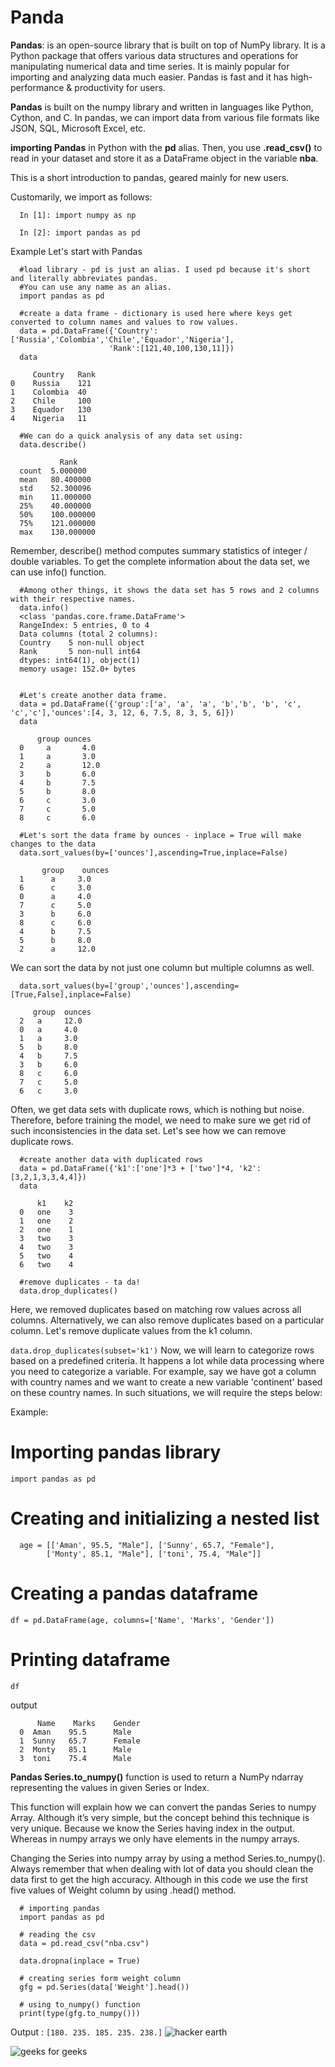 # Panda

**Pandas**: is an open-source library that is built on top of NumPy library. It is a Python package that offers various data structures and operations for manipulating numerical data and time series. It is mainly popular for importing and analyzing data much easier. Pandas is fast and it has high-performance & productivity for users.

**Pandas** is built on the numpy library and written in languages like Python, Cython, and C. In pandas, we can import data from various file formats like JSON, SQL, Microsoft Excel, etc.

**importing Pandas** in Python with the **pd** alias. Then, you use **.read_csv()** to read in your dataset and store it as a DataFrame object in the variable **nba**.

This is a short introduction to pandas, geared mainly for new users. 

Customarily, we import as follows:
```
  In [1]: import numpy as np

  In [2]: import pandas as pd
```
Example Let's start with Pandas

```
  #load library - pd is just an alias. I used pd because it's short and literally abbreviates pandas.
  #You can use any name as an alias. 
  import pandas as pd
```

```
  #create a data frame - dictionary is used here where keys get converted to column names and values to row values.
  data = pd.DataFrame({'Country': ['Russia','Colombia','Chile','Equador','Nigeria'],
                      'Rank':[121,40,100,130,11]})
  data
```
```
     Country   Rank
0    Russia    121
1    Colombia  40
2    Chile     100
3    Equador   130
4    Nigeria   11
```
```
  #We can do a quick analysis of any data set using:
  data.describe()
```
```
           Rank
  count  5.000000
  mean   80.400000
  std    52.300096
  min    11.000000
  25%    40.000000
  50%    100.000000
  75%    121.000000
  max    130.000000
```
Remember, describe() method computes summary statistics of integer / double variables. To get the complete information about the data set, we can use info() function.

```
  #Among other things, it shows the data set has 5 rows and 2 columns with their respective names.
  data.info()
  <class 'pandas.core.frame.DataFrame'>
  RangeIndex: 5 entries, 0 to 4
  Data columns (total 2 columns):
  Country    5 non-null object
  Rank       5 non-null int64
  dtypes: int64(1), object(1)
  memory usage: 152.0+ bytes


  #Let's create another data frame.
  data = pd.DataFrame({'group':['a', 'a', 'a', 'b','b', 'b', 'c', 'c','c'],'ounces':[4, 3, 12, 6, 7.5, 8, 3, 5, 6]})
  data
```
```
      group	ounces
  0     a	    4.0
  1	    a	    3.0
  2	    a	    12.0
  3	    b	    6.0
  4	    b	    7.5
  5    	b	    8.0
  6   	c	    3.0
  7	    c	    5.0
  8	    c	    6.0
```
```
  #Let's sort the data frame by ounces - inplace = True will make changes to the data
  data.sort_values(by=['ounces'],ascending=True,inplace=False)
```
```
       group	ounces
  1	     a	   3.0
  6	     c	   3.0
  0	     a	   4.0
  7	     c	   5.0
  3	     b	   6.0
  8	     c	   6.0
  4	     b	   7.5
  5	     b	   8.0
  2	     a	   12.0
```
We can sort the data by not just one column but multiple columns as well.
```
  data.sort_values(by=['group','ounces'],ascending=[True,False],inplace=False)
```
```
     group	ounces
  2	  a	    12.0
  0	  a	    4.0
  1	  a	    3.0
  5	  b	    8.0
  4	  b	    7.5
  3	  b	    6.0
  8	  c	    6.0
  7	  c	    5.0
  6	  c	    3.0
```
Often, we get data sets with duplicate rows, which is nothing but noise. Therefore, before training the model, we need to make sure we get rid of such inconsistencies in the data set. Let's see how we can remove duplicate rows.

```
  #create another data with duplicated rows
  data = pd.DataFrame({'k1':['one']*3 + ['two']*4, 'k2':[3,2,1,3,3,4,4]})
  data
```
```
      k1	k2
  0	  one	 3
  1	  one	 2
  2	  one	 1
  3	  two	 3
  4	  two	 3
  5	  two	 4
  6	  two	 4
```
```
  #remove duplicates - ta da! 
  data.drop_duplicates()
```
Here, we removed duplicates based on matching row values across all columns. Alternatively, we can also remove duplicates based on a particular column. Let's remove duplicate values from the k1 column.

```data.drop_duplicates(subset='k1')```
Now, we will learn to categorize rows based on a predefined criteria. It happens a lot while data processing where you need to categorize a variable. For example, say we have got a column with country names and we want to create a new variable 'continent' based on these country names. In such situations, we will require the steps below:


Example:

# Importing pandas library   
```import pandas as pd``` 

# Creating and initializing a nested list 
```
  age = [['Aman', 95.5, "Male"], ['Sunny', 65.7, "Female"], 
        ['Monty', 85.1, "Male"], ['toni', 75.4, "Male"]] 
````

# Creating a pandas dataframe 
```df = pd.DataFrame(age, columns=['Name', 'Marks', 'Gender'])``` 

# Printing dataframe 
```df```

output
```
      Name    Marks    Gender
  0  Aman    95.5      Male
  1  Sunny   65.7      Female
  2  Monty   85.1      Male
  3  toni    75.4      Male
```

**Pandas Series.to_numpy()** function is used to return a NumPy ndarray representing the values in given Series or Index.

This function will explain how we can convert the pandas Series to numpy Array. Although it’s very simple, but the concept behind this technique is very unique. Because we know the Series having index in the output. Whereas in numpy arrays we only have elements in the numpy arrays.

Changing the Series into numpy array by using a method Series.to_numpy(). Always remember that when dealing with lot of data you should clean the data first to get the high accuracy. Although in this code we use the first five values of Weight column by using .head() method.
```
  # importing pandas 
  import pandas as pd  

  # reading the csv   
  data = pd.read_csv("nba.csv")  

  data.dropna(inplace = True)

  # creating series form weight column 
  gfg = pd.Series(data['Weight'].head())

  # using to_numpy() function 
  print(type(gfg.to_numpy())) 
```

Output :
```[180. 235. 185. 235. 238.]```
![hacker earth](https://www.hackerearth.com/practice/machine-learning/data-manipulation-visualisation-r-python/tutorial-data-manipulation-numpy-pandas-python/tutorial/)

![geeks for geeks](https://www.geeksforgeeks.org/difference-between-pandas-vs-numpy/)